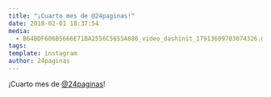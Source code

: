 ```yaml
---
title: "¡Cuarto mes de @24paginas!"
date: 2018-02-01 18:37:54
media: 
  - B64BDF606B5666E71BA2556C5655A886_video_dashinit_17913609703074326.mp4
tags: 
template: instagram
author: 24paginas
---
```


¡Cuarto mes de [@24paginas](https://instagram.com/24paginas)!
